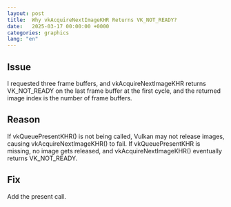 ```yaml
---
layout: post
title:  Why vkAcquireNextImageKHR Returns VK_NOT_READY?
date:   2025-03-17 00:00:00 +0000
categories: graphics
lang: "en"
---
```


## Issue

I requested three frame buffers, and vkAcquireNextImageKHR returns VK_NOT_READY on the last frame buffer at the first cycle, and the returned image index is the number of frame buffers.

## Reason

If vkQueuePresentKHR() is not being called, Vulkan may not release images, causing vkAcquireNextImageKHR() to fail. If vkQueuePresentKHR is missing, no image gets released, and vkAcquireNextImageKHR() eventually returns VK_NOT_READY.

## Fix

Add the present call.